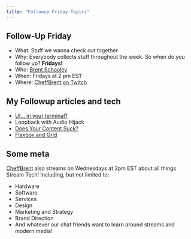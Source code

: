 ```yaml
---
title: "Followup Friday Topics"
---
```


## Follow-Up Friday

- What: Stuff we wanna check out together
- Why: Everybody collects stuff throughout the week. So when do you follow up? **Fridays!**
- Who: [Brent Schooley](https://twitter.com/brentschooley)
- When: Fridays at 2 pm EST
- Where: [CheffBrent on Twitch](https://www.twitch.tv/chefbrent)

## My Followup articles and tech

- [UI... in your terminal?](https://github.com/chjj/blessed)
- Loopback with Audio Hijack
- [Does Your Content Suck?](https://stackingthebricks.com/does-your-content-suck/)
- [Flexbox and Grid](https://css-tricks.com/quick-whats-the-difference-between-flexbox-and-grid/)

## Some meta

[CheffBrent](https://www.twitch.tv/chefbrent) also streams on Wednesdays at 2pm EST about all things Stream Tech! Including, but not limited to:

- Hardware
- Software
- Services
- Design
- Marketing and Strategy
- Brand Direction
- And whatever our chat friends want to learn around streams and modern media!
